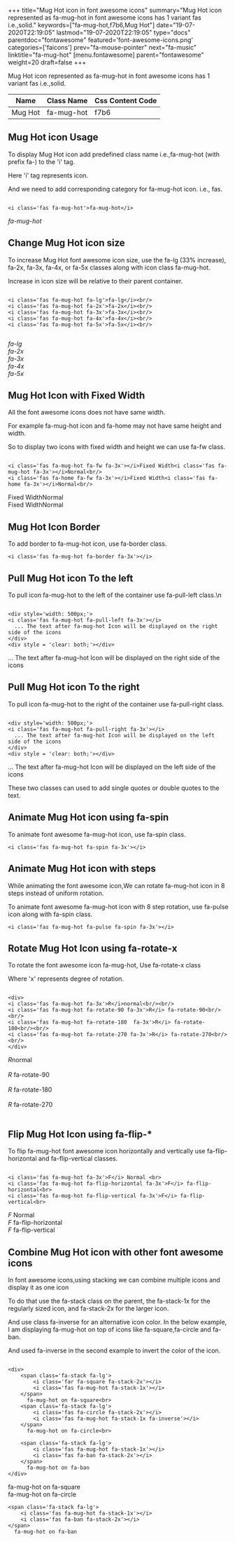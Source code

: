 +++
title="Mug Hot icon in font awesome icons"
summary="Mug Hot icon represented as fa-mug-hot in font awesome icons has 1 variant fas i.e.,solid."
keywords=["fa-mug-hot,f7b6,Mug Hot"]
date="19-07-2020T22:19:05"
lastmod="19-07-2020T22:19:05"
type="docs"
parentdoc="fontawesome"
featured='font-awesome-icons.png'
categories=['faicons']
prev="fa-mouse-pointer"
next="fa-music"
linktitle="fa-mug-hot"
[menu.fontawesome]
parent="fontawesome"
weight=20
draft=false
+++


Mug Hot icon represented as fa-mug-hot in font awesome icons has 1 variant fas i.e.,solid.

<div class='table-responsive'><table class='table'><thead><tr><th>Name</th><th>Class Name</th><th>Css Content Code</th></tr></thead><tbody><tr><td>Mug Hot</td><td>fa-mug-hot</td><td>f7b6</td></tr></tbody></table></div>



## Mug Hot icon Usage

To display Mug Hot icon add predefined class name i.e.,fa-mug-hot (with prefix fa-) to the 'i' tag.

Here 'i' tag represents icon.

And we need to add corresponding category for fa-mug-hot icon. i.e., fas.


```

<i class='fas fa-mug-hot'>fa-mug-hot</i>
```

<i class='fas fa-mug-hot'>fa-mug-hot</i>




## Change Mug Hot icon size
To increase Mug Hot font awesome icon size, use the fa-lg (33% increase), fa-2x, fa-3x, fa-4x, or fa-5x classes along with icon class fa-mug-hot.

Increase in icon size will be relative to their parent container. 

```

<i class='fas fa-mug-hot fa-lg'>fa-lg</i><br/>
<i class='fas fa-mug-hot fa-2x'>fa-2x</i><br/>
<i class='fas fa-mug-hot fa-3x'>fa-3x</i><br/>
<i class='fas fa-mug-hot fa-4x'>fa-4x</i><br/>
<i class='fas fa-mug-hot fa-5x'>fa-5x</i><br/>
            
```

<i class='fas fa-mug-hot fa-lg'>fa-lg</i><br/>
<i class='fas fa-mug-hot fa-2x'>fa-2x</i><br/>
<i class='fas fa-mug-hot fa-3x'>fa-3x</i><br/>
<i class='fas fa-mug-hot fa-4x'>fa-4x</i><br/>
<i class='fas fa-mug-hot fa-5x'>fa-5x</i><br/>
            



## Mug Hot Icon with Fixed Width 

All the font awesome icons does not have same width.

For example fa-mug-hot icon and fa-home may not have same height and width.

So to display two icons with fixed width and height we can use fa-fw class.


```

<i class='fas fa-mug-hot fa-fw fa-3x'></i>Fixed Width<i class='fas fa-mug-hot fa-3x'></i>Normal<br/>
<i class='fas fa-home fa-fw fa-3x'></i>Fixed Width<i class='fas fa-home fa-3x'></i>Normal<br/>
```

<i class='fas fa-mug-hot fa-fw fa-3x'></i>Fixed Width<i class='fas fa-mug-hot fa-3x'></i>Normal<br/>
<i class='fas fa-home fa-fw fa-3x'></i>Fixed Width<i class='fas fa-home fa-3x'></i>Normal<br/>



## Mug Hot Icon Border 

To add border to fa-mug-hot icon, use fa-border class.


```
<i class='fas fa-mug-hot fa-border fa-3x'></i>

```
<i class='fas fa-mug-hot fa-border fa-3x'></i>





## Pull Mug Hot icon To the left

To pull icon fa-mug-hot to the left of the container use fa-pull-left class.\n

```

<div style='width: 500px;'>
<i class='fas fa-mug-hot fa-pull-left fa-3x'></i>
  ... The text after fa-mug-hot Icon will be displayed on the right side of the icons
</div>
<div style = 'clear: both;'></div>
```

<div style='width: 500px;'>
<i class='fas fa-mug-hot fa-pull-left fa-3x'></i>
  ... The text after fa-mug-hot Icon will be displayed on the right side of the icons
</div>
<div style = 'clear: both;'></div>




## Pull Mug Hot icon To the right
To pull icon fa-mug-hot to the right of the container use fa-pull-right class.

```

<div style='width: 500px;'>
<i class='fas fa-mug-hot fa-pull-right fa-3x'></i>
  ... The text after fa-mug-hot Icon will be displayed on the left side of the icons
</div>
<div style = 'clear: both;'></div>
```

<div style='width: 500px;'>
<i class='fas fa-mug-hot fa-pull-right fa-3x'></i>
  ... The text after fa-mug-hot Icon will be displayed on the left side of the icons
</div>
<div style = 'clear: both;'></div>

These two classes can used to add single quotes or double quotes to the text.


## Animate Mug Hot icon using fa-spin
To animate font awesome fa-mug-hot icon, use fa-spin class.

```
<i class='fas fa-mug-hot fa-spin fa-3x'></i>
```
<i class='fas fa-mug-hot fa-spin fa-3x'></i>




## Animate Mug Hot icon with steps
While animating the font awesome icon,We can rotate fa-mug-hot icon in 8 steps instead of uniform rotation.

To animate font awesome fa-mug-hot icon with 8 step rotation, use fa-pulse icon along with fa-spin class.


```
<i class='fas fa-mug-hot fa-pulse fa-spin fa-3x'></i>

```
<i class='fas fa-mug-hot fa-pulse fa-spin fa-3x'></i>





## Rotate Mug Hot Icon using fa-rotate-x
To rotate the font awesome icon fa-mug-hot, Use fa-rotate-x class

Where 'x' represents degree of rotation.


```

<div>
<i class='fas fa-mug-hot fa-3x'>R</i>normal<br/><br/>
<i class='fas fa-mug-hot fa-rotate-90 fa-3x'>R</i> fa-rotate-90<br/><br/> 
<i class='fas fa-mug-hot fa-rotate-180  fa-3x'>R</i> fa-rotate-180<br/><br/> 
<i class='fas fa-mug-hot fa-rotate-270 fa-3x'>R</i> fa-rotate-270<br/><br/>
</div>
```

<div>
<i class='fas fa-mug-hot fa-3x'>R</i>normal<br/><br/>
<i class='fas fa-mug-hot fa-rotate-90 fa-3x'>R</i> fa-rotate-90<br/><br/> 
<i class='fas fa-mug-hot fa-rotate-180  fa-3x'>R</i> fa-rotate-180<br/><br/> 
<i class='fas fa-mug-hot fa-rotate-270 fa-3x'>R</i> fa-rotate-270<br/><br/>
</div>




## Flip Mug Hot Icon using fa-flip-*
To flip fa-mug-hot font awesome icon horizontally and vertically use fa-flip-horizontal and fa-flip-vertical classes. 

```

<i class='fas fa-mug-hot fa-3x'>F</i> Normal <br>
<i class='fas fa-mug-hot fa-flip-horizontal fa-3x'>F</i> fa-flip-horizontal<br>
<i class='fas fa-mug-hot fa-flip-vertical fa-3x'>F</i> fa-flip-vertical<br>
```

<i class='fas fa-mug-hot fa-3x'>F</i> Normal <br>
<i class='fas fa-mug-hot fa-flip-horizontal fa-3x'>F</i> fa-flip-horizontal<br>
<i class='fas fa-mug-hot fa-flip-vertical fa-3x'>F</i> fa-flip-vertical<br>




## Combine Mug Hot icon with other font awesome icons
In font awesome icons,using stacking we can combine multiple icons and display it as one icon 

To do that use the fa-stack class on the parent, the fa-stack-1x for the regularly sized icon, and fa-stack-2x for the larger icon.

And use class fa-inverse for an alternative icon color. 
In the below example, I am displaying fa-mug-hot on top of icons like fa-square,fa-circle and fa-ban.

And used fa-inverse in the second example to invert the color of the icon.

```

<div>
    <span class='fa-stack fa-lg'>
        <i class='far fa-square fa-stack-2x'></i>
        <i class='fas fa-mug-hot fa-stack-1x'></i>
    </span>
      fa-mug-hot on fa-square<br>
    <span class='fa-stack fa-lg'>
        <i class='fas fa-circle fa-stack-2x'></i>
        <i class='fas fa-mug-hot fa-stack-1x fa-inverse'></i>
    </span>
      fa-mug-hot on fa-circle<br>

    <span class='fa-stack fa-lg'>
        <i class='fas fa-mug-hot fa-stack-1x'></i>
        <i class='fas fa-ban fa-stack-2x'></i>
    </span>
      fa-mug-hot on fa-ban
</div>
```

<div>
    <span class='fa-stack fa-lg'>
        <i class='far fa-square fa-stack-2x'></i>
        <i class='fas fa-mug-hot fa-stack-1x'></i>
    </span>
      fa-mug-hot on fa-square<br>
    <span class='fa-stack fa-lg'>
        <i class='fas fa-circle fa-stack-2x'></i>
        <i class='fas fa-mug-hot fa-stack-1x fa-inverse'></i>
    </span>
      fa-mug-hot on fa-circle<br>

    <span class='fa-stack fa-lg'>
        <i class='fas fa-mug-hot fa-stack-1x'></i>
        <i class='fas fa-ban fa-stack-2x'></i>
    </span>
      fa-mug-hot on fa-ban
</div>






